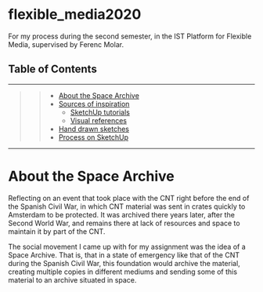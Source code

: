 # flexible_media2020
 For my process during the second semester, in the IST Platform for Flexible Media, supervised by Ferenc Molar.

## Table of Contents
---
>> - [About the Space Archive](#about-the-space-archive)
>> - [Sources of inspiration](#sources-of-inspiration)
>>    - [SketchUp tutorials](#sketchup-tutorials)
>>    - [Visual references](#visual-references)
>> - [Hand drawn sketches](#hand-drawn-sketches)
>> - [Process on SketchUp](#process-on-sketchup)

----


# About the Space Archive

Reflecting on an event that took place with the CNT right before the end of the Spanish Civil War, in which CNT material was sent in crates quickly to Amsterdam to be protected. It was archived there years later, after the Second World War, and remains there at lack of resources and space to maintain it by part of the CNT.

The social movement I came up with for my assignment was the idea of a Space Archive. That is, that in a state of emergency like that of the CNT during the Spanish Civil War, this foundation would archive the material, creating multiple copies in different mediums and sending some of this material to an archive situated in space.
